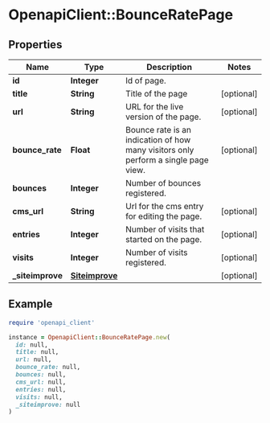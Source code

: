 # OpenapiClient::BounceRatePage

## Properties

| Name | Type | Description | Notes |
| ---- | ---- | ----------- | ----- |
| **id** | **Integer** | Id of page. |  |
| **title** | **String** | Title of the page | [optional] |
| **url** | **String** | URL for the live version of the page. | [optional] |
| **bounce_rate** | **Float** | Bounce rate is an indication of how many visitors only perform a single page view. | [optional] |
| **bounces** | **Integer** | Number of bounces registered. |  |
| **cms_url** | **String** | Url for the cms entry for editing the page. | [optional] |
| **entries** | **Integer** | Number of visits that started on the page. | [optional] |
| **visits** | **Integer** | Number of visits registered. | [optional] |
| **_siteimprove** | [**Siteimprove**](Siteimprove.md) |  | [optional] |

## Example

```ruby
require 'openapi_client'

instance = OpenapiClient::BounceRatePage.new(
  id: null,
  title: null,
  url: null,
  bounce_rate: null,
  bounces: null,
  cms_url: null,
  entries: null,
  visits: null,
  _siteimprove: null
)
```

